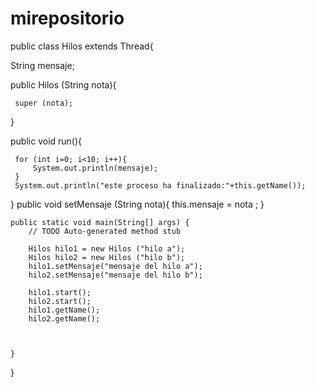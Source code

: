 mirepositorio
=============
public class Hilos extends Thread{

String mensaje;

 public Hilos (String nota){
	 
	 
	 
	 super (nota);
	 
 }
 
 public void run(){
	 
	 
	 for (int i=0; i<10; i++){
		 System.out.println(mensaje);
	 }
	 System.out.println("este proceso ha finalizado:"+this.getName());
 }
public void setMensaje (String nota){
	this.mensaje = nota ;
}
	
	
	
	
	public static void main(String[] args) {
		// TODO Auto-generated method stub

		Hilos hilo1 = new Hilos ("hilo a");
		Hilos hilo2 = new Hilos ("hilo b");
		hilo1.setMensaje("mensaje del hilo a");
		hilo2.setMensaje("mensaje del hilo b");

		hilo1.start();
		hilo2.start();
		hilo1.getName();
		hilo2.getName();

		

	}

}
